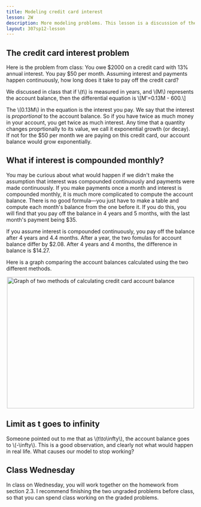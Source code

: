 ```yaml
---
title: Modeling credit card interest
lesson: 2W
description: More modeling problems. This lesson is a discussion of the credit card interest problem that we did in class. Section 2.3.
layout: 307sp12-lesson
---
```


## The credit card interest problem

Here is the problem from class: You owe $2000 on a credit card with 13% annual interest. You pay $50 per month. Assuming interest and payments happen continuously, how long does it take to pay off the credit card?

We discussed in class that if \\(t\\) is measured in years, and \\(M\\) represents the account balance, then the differential equation is \\[M'=0.13M - 600.\\]

The \\(0.13M\\) in the equation is the interest you pay. We say that the interest is _proportional_ to the account balance. So if you have twice as much money in your account, you get twice as much interest. Any time that a quantity changes proprtionally to its value, we call it exponential growth (or decay). If not for the $50 per month we are paying on this credit card, our account balance would grow exponentially.


## What if interest is compounded monthly?


You may be curious about what would happen if we didn't make the assumption that interest was compounded continuously and payments were made continuously. If you make payments once a month and interest is compounded monthly, it is much more complicated to compute the account balance. There is no good formula—you just have to make a table and compute each month's balance from the one before it.
If you do this, you will find that you pay off the balance in 4 years and 5 months, with the last month's payment being $35.

If you assume interest is compounded continuously, you pay off the balance after 4 years and 4.4 months. After a year, the two fomulas for account balance differ by $2.08. After 4 years and 4 months, the difference in balance is $14.27.

Here is a graph comparing the account balances calculated using the two different methods.

<img src="{{site.url}}/math307/sp12/lessons/credit-card.png" style="width: 500; height: 350; display: block; margin-left: auto; margin-right: auto;" alt="Graph of two methods of calculating credit card account balance">

## Limit as t goes to infinity

Someone pointed out to me that as \\(t\to\infty\\), the account balance goes to \\(-\infty\\). This is a good observation, and clearly not what would happen in real life. What causes our model to stop working?

##  Class Wednesday

In class on Wednesday, you will work together on the homework from section 2.3. I recommend finishing the two ungraded problems before class, so that you can spend class working on the graded problems.


